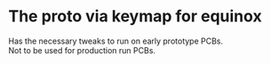 # The proto via keymap for equinox

Has the necessary tweaks to run on early prototype PCBs.  
Not to be used for production run PCBs.  